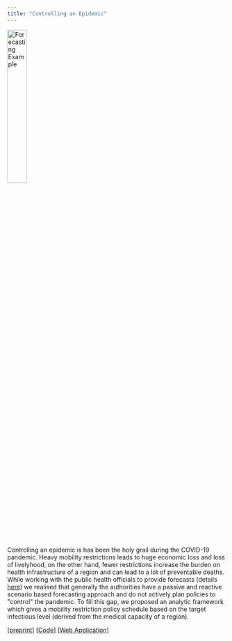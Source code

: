 ```yaml
---
title: "Controlling an Epidemic"
---
```

<head>
<!-- Global site tag (gtag.js) - Google Analytics -->
<script async src="https://www.googletagmanager.com/gtag/js?id=G-NB6TYSXY61"></script>
<script>
  window.dataLayer = window.dataLayer || [];
  function gtag(){dataLayer.push(arguments);}
  gtag('js', new Date());

  gtag('config', 'G-NB6TYSXY61');
</script>
</head>

<img align="center" src="https://harshm121.github.io/Projects/cosir.png" alt="Forecasting Example" width="30%">
<br>



Controlling an epidemic is has been the holy grail during the COVID-19 pandemic. Heavy mobility restrictions leads to huge economic loss and loss of livelyhood, on the other hand, fewer restrictions increase the burden on health infrastructure of a region and can lead to a lot of preventable deaths. While working with the public health officials to provide forecasts (details [here](https://harshm121.github.io/Projects/covid_forecasting)) we realised that generally the authorities have a passive and reactive scenario based forecasting approach and do not actively plan policies to "control" the pandemic. To fill this gap, we proposed an analytic framework which gives a mobility restriction policy schedule based on the target infectious level (derived from the medical capacity of a region). 

\[[preprint](https://www.medrxiv.org/content/10.1101/2020.11.10.20211995v1)\] \[[Code](https://github.com/dsindiavscovid/sir-control/tree/master)\] \[[Web Application](http://cosir.herokuapp.com/)\]

